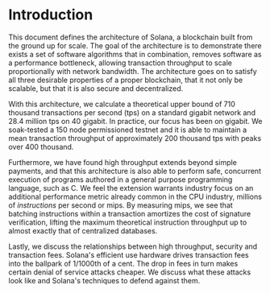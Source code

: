 # Introduction

This document defines the architecture of Solana, a blockchain built from the ground up for scale. The goal of
the architecture is to demonstrate there exists a set of software algorithms that in combination, removes
software as a performance bottleneck, allowing transaction throughput to scale proportionally with network
bandwidth. The architecture goes on to satisfy all three desirable properties of a proper blockchain, that
it not only be scalable, but that it is also secure and decentralized.

With this architecture, we calculate a theoretical upper bound of 710 thousand transactions per second (tps)
on a standard gigabit network and 28.4 million tps on 40 gigabit. In practice, our focus has been on gigabit.
We soak-tested a 150 node permissioned testnet and it is able to maintain a mean transaction throughput of
approximately 200 thousand tps with peaks over 400 thousand.

Furthermore, we have found high throughput extends beyond simple payments, and that this architecture is
also able to perform safe, concurrent execution of programs authored in a general purpose programming
language, such as C. We feel the extension warrants industry focus on an additional performance metric
already common in the CPU industry, millions of *instructions* per second or mips. By measuring
mips, we see that batching instructions within a transaction amortizes the cost of signature
verification, lifting the maximum theoretical instruction throughput up to almost exactly that of
centralized databases.

Lastly, we discuss the relationships between high throughput, security and transaction fees.  Solana's
efficient use hardware drives transaction fees into the ballpark of 1/1000th of a cent. The drop in fees
in turn makes certain denial of service attacks cheaper. We discuss what these attacks look like and
Solana's techniques to defend against them.

